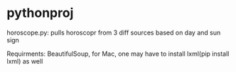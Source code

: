 # pythonproj

horoscope.py: pulls horoscopr from 3 diff sources based on day and sun sign

Requirments: BeautifulSoup, for Mac, one may have to install lxml(pip install lxml) as well

